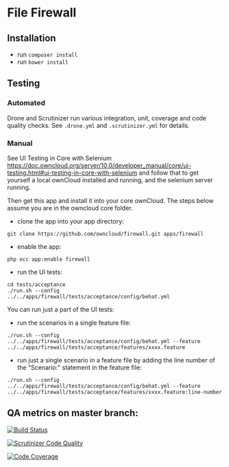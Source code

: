 
# File Firewall


## Installation
 * run ``` composer install ```
 * run ``` bower install ```

## Testing

### Automated
Drone and Scrutinizer run various integration, unit, coverage
and code quality checks.
See ``.drone.yml`` and ``.scrutinizer.yml`` for details.

### Manual
See UI Testing in Core with Selenium
https://doc.owncloud.org/server/10.0/developer_manual/core/ui-testing.html#ui-testing-in-core-with-selenium
and follow that to get yourself a local ownCloud installed and running, and the selenium server running.

Then get this app and install it into your core ownCloud. The steps below assume
you are in the owncloud core folder.

- clone the app into your app directory:
```
git clone https://github.com/owncloud/firewall.git apps/firewall

```
- enable the app:
```
php occ app:enable firewall
```
- run the UI tests:
```
cd tests/acceptance
./run.sh --config ../../apps/firewall/tests/acceptance/config/behat.yml
```

You can run just a part of the UI tests:

- run the scenarios in a single feature file:
```
./run.sh --config ../../apps/firewall/tests/acceptance/config/behat.yml --feature ../../apps/firewall/tests/acceptance/features/xxxx.feature
```
- run just a single scenario in a feature file by adding the line number of the "Scenario:" statement in the feature file:
```
./run.sh --config ../../apps/firewall/tests/acceptance/config/behat.yml --feature ../../apps/firewall/tests/acceptance/features/xxxx.feature:line-number
```
 
## QA metrics on master branch:

[![Build Status](https://drone.owncloud.com/api/badges/owncloud/firewall/status.svg?branch=master)](https://drone.owncloud.com/owncloud/firewall)

[![Scrutinizer Code Quality](https://scrutinizer-ci.com/g/owncloud/firewall/badges/quality-score.png?b=master&s=e98a988455dfbc5a30700377e32d4c2182fee5cc)](https://scrutinizer-ci.com/g/owncloud/firewall/?branch=master)

[![Code Coverage](https://scrutinizer-ci.com/g/owncloud/firewall/badges/coverage.png?b=master&s=1eebef86dc4bbab8a29cfb4cadc0480a8f46f0a2)](https://scrutinizer-ci.com/g/owncloud/firewall/?branch=master)
